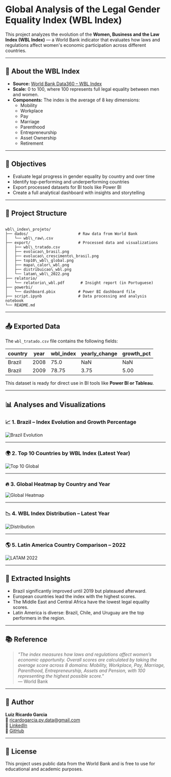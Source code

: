 # Global Analysis of the Legal Gender Equality Index (WBL Index)

This project analyzes the evolution of the **Women, Business and the Law Index (WBL Index)** — a World Bank indicator that evaluates how laws and regulations affect women's economic participation across different countries.

---

## 🧠 About the WBL Index

- **Source:** [World Bank Data360 – WBL Index](https://data360.worldbank.org/en/indicator/WB_WBL_SG_LAW_INDX)
- **Scale:** 0 to 100, where 100 represents full legal equality between men and women.
- **Components:** The index is the average of 8 key dimensions:
  - Mobility  
  - Workplace  
  - Pay  
  - Marriage  
  - Parenthood  
  - Entrepreneurship  
  - Asset Ownership  
  - Retirement  

---

## 🎯 Objectives

- Evaluate legal progress in gender equality by country and over time
- Identify top-performing and underperforming countries
- Export processed datasets for BI tools like Power BI
- Create a full analytical dashboard with insights and storytelling

---

## 📁 Project Structure

```

wbl\_index\_projeto/
├── dados/                      # Raw data from World Bank
│   └── wbl\_raw\.csv
├── export/                     # Processed data and visualizations
│   ├── wbl\_tratado.csv
│   ├── evolucao\_brasil.png
│   ├── evolucao\_crescimento\_brasil.png
│   ├── top10\_wbl\_global.png
│   ├── mapa\_calor\_wbl.png
│   ├── distribuicao\_wbl.png
│   └── latam\_wbl\_2022.png
├── relatorio/
│   └── relatorio\_wbl.pdf       # Insight report (in Portuguese)
├── powerbi/
│   └── dashboard.pbix          # Power BI dashboard file
├── script.ipynb                # Data processing and analysis notebook
└── README.md

```

---

## 📤 Exported Data

The `wbl_tratado.csv` file contains the following fields:

| country | year | wbl_index | yearly_change | growth_pct |
|---------|------|-----------|----------------|-------------|
| Brazil  | 2008 | 75.0      | NaN            | NaN         |
| Brazil  | 2009 | 78.75     | 3.75           | 5.00        |

This dataset is ready for direct use in BI tools like **Power BI or Tableau**.

---

## 📊 Analyses and Visualizations

### 📈 1. Brazil – Index Evolution and Growth Percentage
![Brazil Evolution](images/evolucao_crescimento_brasil.png)

---

### 🌍 2. Top 10 Countries by WBL Index (Latest Year)
![Top 10 Global](images/top10_wbl_global.png)

---

### 🔥 3. Global Heatmap by Country and Year
![Global Heatmap](images/mapa_calor_wbl.png)

---

### 📉 4. WBL Index Distribution – Latest Year
![Distribution](images/distribuicao_wbl.png)

---

### 🌎 5. Latin America Country Comparison – 2022
![LATAM 2022](images/latam_wbl_2022.png)

---

## 🧠 Extracted Insights

- Brazil significantly improved until 2019 but plateaued afterward.
- European countries lead the index with the highest scores.
- The Middle East and Central Africa have the lowest legal equality scores.
- Latin America is diverse: Brazil, Chile, and Uruguay are the top performers in the region.

---

## 📚 Reference

> *"The index measures how laws and regulations affect women’s economic opportunity. Overall scores are calculated by taking the average score across 8 domains: Mobility, Workplace, Pay, Marriage, Parenthood, Entrepreneurship, Assets and Pension, with 100 representing the highest possible score."*  
> — World Bank

---

## 👤 Author

**Luiz Ricardo Garcia**  
📧 [ricardogarcia.py.data@gmail.com](mailto:ricardogarcia.py.data@gmail.com)  
🔗 [LinkedIn](https://linkedin.com/in/lricardogarcia)  
🐙 [GitHub](https://github.com/lricardogarcia)

---

## 📄 License

This project uses public data from the World Bank and is free to use for educational and academic purposes.

